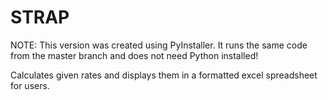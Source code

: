 # STRAP

NOTE:
This version was created using PyInstaller. It runs the same code from the master branch and does not need Python installed!

Calculates given rates and displays them in a formatted excel spreadsheet for users.


